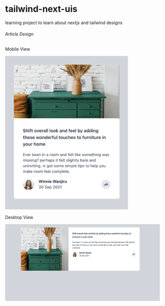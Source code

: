# tailwind-next-uis
learning project to learn about nextjs and tailwind designs

###### Article Design
Mobile View
<!-- ![Screenshot 1](https://github.com/felixivance/tailwind-next-uis/blob/master/public/screenshots/articlePreview-Mobile.png) -->
<img src="https://github.com/felixivance/tailwind-next-uis/blob/master/public/screenshots/articlePreview-Mobile.png" width="400" height="500">

Desktop View
<!-- ![Screenshot 2](https://github.com/felixivance/tailwind-next-uis/blob/master/public/screenshots/articlePreview-desktop.png) -->
<img src="https://github.com/felixivance/tailwind-next-uis/blob/master/public/screenshots/articlePreview-desktop.png" width="600" height="250">